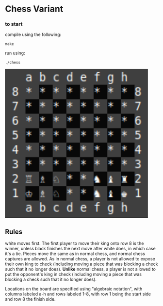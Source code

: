 
# Chess Variant

### to start
compile using the following:

    make

run using:

    ./chess

![starting position for game](c.png "starting position for game")

## Rules
white moves first. The first player to move their king onto row 8 is the winner, unless black finishes the next move after white does, in which case it's a tie. Pieces move the same as in normal chess, and normal chess captures are allowed. As in normal chess, a player is not allowed to expose their own king to check (including moving a piece that was blocking a check such that it no longer does). **Unlike** normal chess, a player is not allowed to put the opponent's king in check (including moving a piece that was blocking a check such that it no longer does).

Locations on the board are specified using "algebraic notation", with columns labeled a-h and rows labeled 1-8, with row 1 being the start side and row 8 the finish side.
